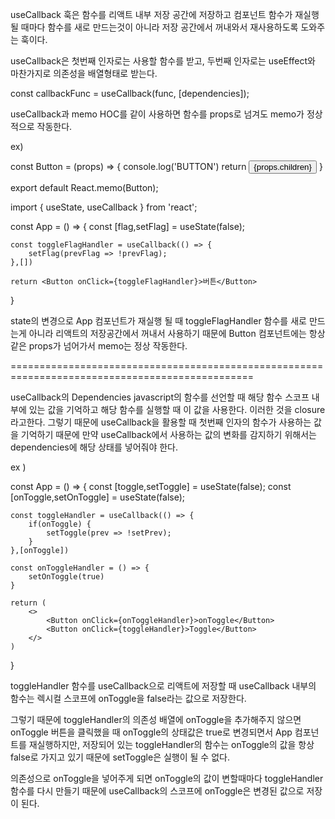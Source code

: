 useCallback 훅은 함수를 리액트 내부 저장 공간에 저장하고 컴포넌트 함수가 재실행 될 때마다 함수를 새로 만드는것이 아니라
저장 공간에서 꺼내와서 재사용하도록 도와주는 훅이다.

useCallback은 첫번째 인자로는 사용할 함수를 받고, 두번째 인자로는 useEffect와 마찬가지로 의존성을 배열형태로 받는다.

const callbackFunc = useCallback(func, [dependencies]);

useCallback과 memo HOC를 같이 사용하면 함수를 props로 넘겨도 memo가 정상적으로 작동한다.

ex) 

<!-- Button 컴포넌트 -->
const Button = (props) => {
    console.log('BUTTON')
    return <button onClick={props.onClick}>{props.children}</button>
}

export default React.memo(Button);

<!-- App 컴포넌트 -->
import { useState, useCallback } from 'react';

const App = () => {
    const [flag,setFlag] = useState(false);

    const toggleFlagHandler = useCallback(() => {
        setFlag(prevFlag => !prevFlag);
    },[])

    return <Button onClick={toggleFlagHandler}>버튼</Button>
}

state의 변경으로 App 컴포넌트가 재실행 될 때 toggleFlagHandler 함수를 새로 만드는게 아니라 리액트의 저장공간에서 꺼내서
사용하기 때문에 Button 컴포넌트에는 항상 같은 props가 넘어가서 memo는 정상 작동한다.

================================================================================================

useCallback의 Dependencies
javascript의 함수를 선언할 때 해당 함수 스코프 내부에 있는 값을 기억하고 해당 함수를 실행할 때 이 값을 사용한다.
이러한 것을 closure라고한다. 그렇기 때문에 useCallback을 활용할 때 첫번째 인자의 함수가 사용하는 값을 기억하기 때문에
만약 useCallback에서 사용하는 값의 변화를 감지하기 위해서는 dependencies에 해당 상태를 넣어줘야 한다.

ex ) 

const App = () => {
    const [toggle,setToggle] = useState(false);
    const [onToggle,setOnToggle] = useState(false);

    const toggleHandler = useCallback(() => {
        if(onToggle) {  
            setToggle(prev => !setPrev);
        }
    },[onToggle])

    const onToggleHandler = () => {
        setOnToggle(true)
    }

    return (
        <>
            <Button onClick={onToggleHandler}>onToggle</Button>
            <Button onClick={toggleHandler}>Toggle</Button>
        </>
    )
}

toggleHandler 함수를 useCallback으로 리액트에 저장할 때 useCallback 내부의 함수는 렉시컬 스코프에
onToggle을 false라는 값으로 저장한다.

그렇기 때문에 toggleHandler의 의존성 배열에 onToggle을 추가해주지 않으면 
onToggle 버튼을 클릭했을 때 onToggle의 상태값은 true로 변경되면서 App 컴포넌트를 재실행하지만, 
저장되어 있는 toggleHandler의 함수는 onToggle의 값을 항상 false로 가지고 있기 때문에 setToggle은 실행이 될 수 없다.

의존성으로 onToggle을 넣어주게 되면 onToggle의 값이 변할때마다 toggleHandler 함수를 다시 만들기 때문에
useCallback의 스코프에 onToggle은 변경된 값으로 저장이 된다.
